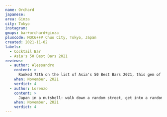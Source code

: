 ```yaml
---
name: Orchard
japanese: 
area: Ginza
city: Tokyo
instagram: 
gmaps: bar+orchard+ginza
pluscode: MQC6+FV Chuo City, Tokyo, Japan
created: 2021-11-02
labels:
  - Cocktail Bar
  - Asia's 50 Best Bars 2021
reviews:
  - author: Alessandro
    content: >
      Ranked 72th on the list of Asia's 50 Best Bars 2021, this gem of a bar is powered by the creativity of Mr. and Mrs. Miyanohara. Drinks are conceived from single seasonal fruits (a trend they helped kick-starting) and presented in the most eccentric way. Highly recommended.
    when: November, 2021
    verdict: 4
  - author: Lorenzo
    content: >
      Japan in a nutshell: walk down a random street, get into a random lift, go up to a random floor, enter a random door, sit down and enjoy the weirdest, freshest, most beautifully crafted fruit cocktails of your life.
    when: November, 2021
    verdict: 4
---
```

